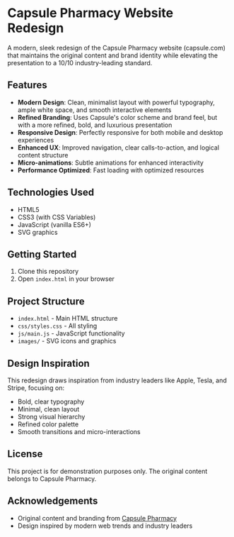 # Capsule Pharmacy Website Redesign

A modern, sleek redesign of the Capsule Pharmacy website (capsule.com) that maintains the original content and brand identity while elevating the presentation to a 10/10 industry-leading standard.

## Features

- **Modern Design**: Clean, minimalist layout with powerful typography, ample white space, and smooth interactive elements
- **Refined Branding**: Uses Capsule's color scheme and brand feel, but with a more refined, bold, and luxurious presentation
- **Responsive Design**: Perfectly responsive for both mobile and desktop experiences
- **Enhanced UX**: Improved navigation, clear calls-to-action, and logical content structure
- **Micro-animations**: Subtle animations for enhanced interactivity
- **Performance Optimized**: Fast loading with optimized resources

## Technologies Used

- HTML5
- CSS3 (with CSS Variables)
- JavaScript (vanilla ES6+)
- SVG graphics

## Getting Started

1. Clone this repository
2. Open `index.html` in your browser

## Project Structure

- `index.html` - Main HTML structure
- `css/styles.css` - All styling
- `js/main.js` - JavaScript functionality
- `images/` - SVG icons and graphics

## Design Inspiration

This redesign draws inspiration from industry leaders like Apple, Tesla, and Stripe, focusing on:

- Bold, clear typography
- Minimal, clean layout
- Strong visual hierarchy
- Refined color palette
- Smooth transitions and micro-interactions

## License

This project is for demonstration purposes only. The original content belongs to Capsule Pharmacy.

## Acknowledgements

- Original content and branding from [Capsule Pharmacy](https://www.capsule.com/)
- Design inspired by modern web trends and industry leaders 